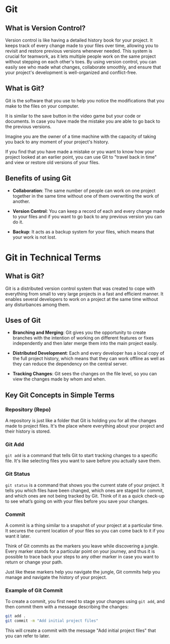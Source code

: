 # Git

## What is Version Control?

Version control is like having a detailed history book for your project. It keeps track of every change made to your files over time, allowing you to revisit and restore previous versions whenever needed. This system is crucial for teamwork, as it lets multiple people work on the same project without stepping on each other's toes. By using version control, you can easily see who made what changes, collaborate smoothly, and ensure that your project's development is well-organized and conflict-free.

## What is Git?
Git is the software that you use to help you notice the modifications that you make to the files on your computer.

It is similar to the save button in the video game but your code or documents. 
In case you have made the mistake you are able to go back to the previous versions.

Imagine you are the owner of a time machine with the capacity of taking you back to any moment of your project's history. 

If you find that you have made a mistake or you want to know how your project looked at an earlier point,
you can use Git to "travel back in time" and view or restore old versions of your files.

## Benefits of using Git

- **Collaboration**:
    The same number of people can work on one project together in the same time without one of them overwriting the work of another.

- **Version Control**: 
    You can keep a record of each and every change made to your files and if you want to go back to any previous version you can do it.

- **Backup**: 
    It acts as a backup system for your files, which means that your work is not lost.

# Git in Technical Terms

## What is Git?

Git is a distributed version control system that was created to cope with 
everything from small to very large projects in a fast and efficient manner. 
It enables several developers to work on a project at the same time without any disturbances among them.

## Uses of Git

- **Branching and Merging**: 
    Git gives you the opportunity to create branches with the intention of working on different features 
    or fixes independently and then later merge them into the main project easily.
    
- **Distributed Development**: 
    Each and every developer has a local copy of the full project history, 
    which means that they can work offline as well as they can reduce the dependency on the central server.

- **Tracking Changes**: 
    Git sees the changes on the file level, so you can view the changes made by whom and when.

## Key Git Concepts in Simple Terms

### Repository (Repo)
A repository is just like a folder that Git is holding you for all the changes made to project files. 
It's the place where everything about your project and their history is stored.

### Git Add
`git add` is a command that tells Git to start tracking changes to a specific file. 
It's like selecting files you want to save before you actually save them.

### Git Status
`git status` is a command that shows you the current state of your project. 
It tells you which files have been changed, which ones are staged for commit, and which ones are not being tracked by Git. 
Think of it as a quick check-up to see what’s going on with your files before you save your changes.

### Commit
A commit is a thing similar to a snapshot of your project at a particular time. 
It secures the current location of your files so you can come back to it if you want it later. 

Think of Git commits as the markers you leave while discovering a jungle. 
Every marker stands for a particular point on your journey, 
and thus it is possible to trace back your steps to any other marker in case you want to return or change your path. 

Just like these markers help you navigate the jungle, 
Git commits help you manage and navigate the history of your project.

### Example of Git Commit

To create a commit, you first need to stage your changes using `git add`, and then commit them with a message describing the changes:

```bash
git add .
git commit -m "Add initial project files"
```

This will create a commit with the message "Add initial project files" that you can refer to later.
